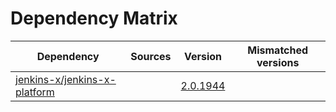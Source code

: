 # Dependency Matrix

Dependency | Sources | Version | Mismatched versions
---------- | ------- | ------- | -------------------
[jenkins-x/jenkins-x-platform](https://github.com/jenkins-x/jenkins-x-platform) |  | [2.0.1944](https://github.com/jenkins-x/jenkins-x-platform/releases/tag/v2.0.1944) | 

